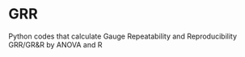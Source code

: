 # GRR
Python codes that calculate Gauge Repeatability and Reproducibility GRR/GR&amp;R by ANOVA and R
